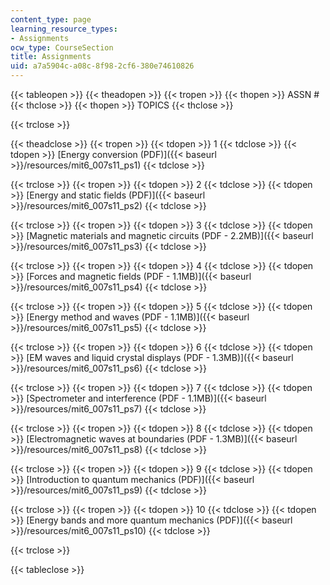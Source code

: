 ```yaml
---
content_type: page
learning_resource_types:
- Assignments
ocw_type: CourseSection
title: Assignments
uid: a7a5904c-a08c-8f98-2cf6-380e74610826
---
```


{{< tableopen >}}
{{< theadopen >}}
{{< tropen >}}
{{< thopen >}}
ASSN #
{{< thclose >}}
{{< thopen >}}
TOPICS
{{< thclose >}}

{{< trclose >}}

{{< theadclose >}}
{{< tropen >}}
{{< tdopen >}}
1
{{< tdclose >}}
{{< tdopen >}}
[Energy conversion (PDF)]({{< baseurl >}}/resources/mit6_007s11_ps1)
{{< tdclose >}}

{{< trclose >}}
{{< tropen >}}
{{< tdopen >}}
2
{{< tdclose >}}
{{< tdopen >}}
[Energy and static fields (PDF)]({{< baseurl >}}/resources/mit6_007s11_ps2)
{{< tdclose >}}

{{< trclose >}}
{{< tropen >}}
{{< tdopen >}}
3
{{< tdclose >}}
{{< tdopen >}}
[Magnetic materials and magnetic circuits (PDF - 2.2MB)]({{< baseurl >}}/resources/mit6_007s11_ps3)
{{< tdclose >}}

{{< trclose >}}
{{< tropen >}}
{{< tdopen >}}
4
{{< tdclose >}}
{{< tdopen >}}
[Forces and magnetic fields (PDF - 1.1MB)]({{< baseurl >}}/resources/mit6_007s11_ps4)
{{< tdclose >}}

{{< trclose >}}
{{< tropen >}}
{{< tdopen >}}
5
{{< tdclose >}}
{{< tdopen >}}
[Energy method and waves (PDF - 1.1MB)]({{< baseurl >}}/resources/mit6_007s11_ps5)
{{< tdclose >}}

{{< trclose >}}
{{< tropen >}}
{{< tdopen >}}
6
{{< tdclose >}}
{{< tdopen >}}
[EM waves and liquid crystal displays (PDF - 1.3MB)]({{< baseurl >}}/resources/mit6_007s11_ps6)
{{< tdclose >}}

{{< trclose >}}
{{< tropen >}}
{{< tdopen >}}
7
{{< tdclose >}}
{{< tdopen >}}
[Spectrometer and interference (PDF - 1.1MB)]({{< baseurl >}}/resources/mit6_007s11_ps7)
{{< tdclose >}}

{{< trclose >}}
{{< tropen >}}
{{< tdopen >}}
8
{{< tdclose >}}
{{< tdopen >}}
[Electromagnetic waves at boundaries (PDF - 1.3MB)]({{< baseurl >}}/resources/mit6_007s11_ps8)
{{< tdclose >}}

{{< trclose >}}
{{< tropen >}}
{{< tdopen >}}
9
{{< tdclose >}}
{{< tdopen >}}
[Introduction to quantum mechanics (PDF)]({{< baseurl >}}/resources/mit6_007s11_ps9)
{{< tdclose >}}

{{< trclose >}}
{{< tropen >}}
{{< tdopen >}}
10
{{< tdclose >}}
{{< tdopen >}}
[Energy bands and more quantum mechanics (PDF)]({{< baseurl >}}/resources/mit6_007s11_ps10)
{{< tdclose >}}

{{< trclose >}}

{{< tableclose >}}